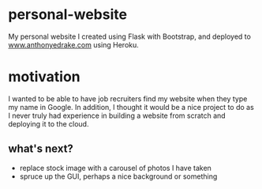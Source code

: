 # personal-website
My personal website I created using Flask with Bootstrap, and deployed to www.anthonyedrake.com using Heroku.

# motivation
I wanted to be able to have job recruiters find my website when they type my name in Google. In addition, I thought it would be a nice project to do as I never truly had experience in building a website from scratch and deploying it to the cloud. 

## what's next?

- replace stock image with a carousel of photos I have taken
- spruce up the GUI, perhaps a nice background or something
